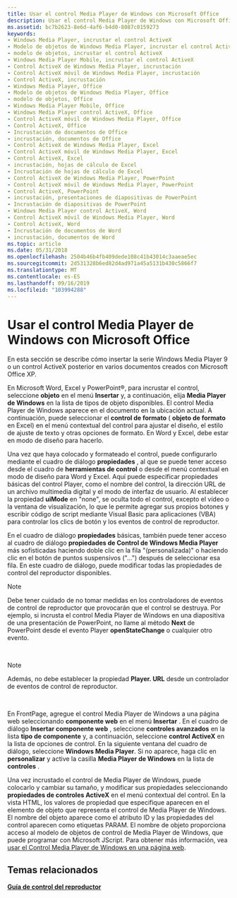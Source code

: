 ```yaml
---
title: Usar el control Media Player de Windows con Microsoft Office
description: Usar el control Media Player de Windows con Microsoft Office
ms.assetid: bc7b2623-8e6d-4af6-b4d0-8087c0159273
keywords:
- Windows Media Player, incrustar el control ActiveX
- Modelo de objetos de Windows Media Player, incrustar el control ActiveX
- modelo de objetos, incrustar el control ActiveX
- Windows Media Player Mobile, incrustar el control ActiveX
- Control ActiveX de Windows Media Player, incrustación
- Control ActiveX móvil de Windows Media Player, incrustación
- Control ActiveX, incrustación
- Windows Media Player, Office
- Modelo de objetos de Windows Media Player, Office
- modelo de objetos, Office
- Windows Media Player Mobile, Office
- Windows Media Player control ActiveX, Office
- Control ActiveX móvil de Windows Media Player, Office
- Control ActiveX, Office
- Incrustación de documentos de Office
- incrustación, documentos de Office
- Control ActiveX de Windows Media Player, Excel
- Control ActiveX móvil de Windows Media Player, Excel
- Control ActiveX, Excel
- incrustación, hojas de cálculo de Excel
- Incrustación de hojas de cálculo de Excel
- Control ActiveX de Windows Media Player, PowerPoint
- Control ActiveX móvil de Windows Media Player, PowerPoint
- Control ActiveX, PowerPoint
- incrustación, presentaciones de diapositivas de PowerPoint
- Incrustación de diapositivas de PowerPoint
- Windows Media Player control ActiveX, Word
- Control ActiveX móvil de Windows Media Player, Word
- Control ActiveX, Word
- Incrustación de documentos de Word
- incrustación, documentos de Word
ms.topic: article
ms.date: 05/31/2018
ms.openlocfilehash: 2504b46b4fb409dede108c41b43014c3aaeae5ec
ms.sourcegitcommit: 2d531328b6ed82d4ad971a45a5131b430c5866f7
ms.translationtype: MT
ms.contentlocale: es-ES
ms.lasthandoff: 09/16/2019
ms.locfileid: "103994288"
---
```

# <a name="using-the-windows-media-player-control-with-microsoft-office"></a>Usar el control Media Player de Windows con Microsoft Office

En esta sección se describe cómo insertar la serie Windows Media Player 9 o un control ActiveX posterior en varios documentos creados con Microsoft Office XP.

En Microsoft Word, Excel y PowerPoint®, para incrustar el control, seleccione **objeto** en el menú **Insertar** y, a continuación, elija **Media Player de Windows** en la lista de tipos de objeto disponibles. El control Media Player de Windows aparece en el documento en la ubicación actual. A continuación, puede seleccionar el **control de formato** ( **objeto de formato** en Excel) en el menú contextual del control para ajustar el diseño, el estilo de ajuste de texto y otras opciones de formato. En Word y Excel, debe estar en modo de diseño para hacerlo.

Una vez que haya colocado y formateado el control, puede configurarlo mediante el cuadro de diálogo **propiedades** , al que se puede tener acceso desde el cuadro de **herramientas de control** o desde el menú contextual en modo de diseño para Word y Excel. Aquí puede especificar propiedades básicas del control Player, como el nombre del control, la dirección URL de un archivo multimedia digital y el modo de interfaz de usuario. Al establecer la propiedad **uiMode** en "none", se oculta todo el control, excepto el vídeo o la ventana de visualización, lo que le permite agregar sus propios botones y escribir código de script mediante Visual Basic para aplicaciones (VBA) para controlar los clics de botón y los eventos de control de reproductor.

En el cuadro de diálogo **propiedades** básicas, también puede tener acceso al cuadro de diálogo **propiedades de Control de Windows Media Player** más sofisticadas haciendo doble clic en la fila "(personalizada)" o haciendo clic en el botón de puntos suspensivos ("...") después de seleccionar esa fila. En este cuadro de diálogo, puede modificar todas las propiedades de control del reproductor disponibles.

> [!Note]  
> Debe tener cuidado de no tomar medidas en los controladores de eventos de control de reproductor que provocarán que el control se destruya. Por ejemplo, si incrusta el control Media Player de Windows en una diapositiva de una presentación de PowerPoint, no llame al método **Next** de PowerPoint desde el evento Player **openStateChange** o cualquier otro evento.

 

> [!Note]  
> Además, no debe establecer la propiedad **Player. URL** desde un controlador de eventos de control de reproductor.

 

En FrontPage, agregue el control Media Player de Windows a una página web seleccionando **componente web** en el menú **Insertar** . En el cuadro de diálogo **Insertar componente web** , seleccione **controles avanzados** en la lista **tipo de componente** y, a continuación, seleccione **control ActiveX** en la lista de opciones de control. En la siguiente ventana del cuadro de diálogo, seleccione **Windows Media Player**. Si no aparece, haga clic en **personalizar** y active la casilla **Media Player de Windows** en la lista de **controles** .

Una vez incrustado el control de Media Player de Windows, puede colocarlo y cambiar su tamaño, y modificar sus propiedades seleccionando **propiedades de controles ActiveX** en el menú contextual del control. En la vista HTML, los valores de propiedad que especifique aparecen en el elemento de objeto que representa el control de Media Player de Windows. El nombre del objeto aparece como el atributo ID y las propiedades del control aparecen como etiquetas PARAM. El nombre de objeto proporciona acceso al modelo de objetos de control de Media Player de Windows, que puede programar con Microsoft JScript. Para obtener más información, vea [usar el Control Media Player de Windows en una página web](using-the-windows-media-player-control-in-a-web-page.md).

## <a name="related-topics"></a>Temas relacionados

<dl> <dt>

[**Guía de control del reproductor**](player-control-guide.md)
</dt> </dl>

 

 





